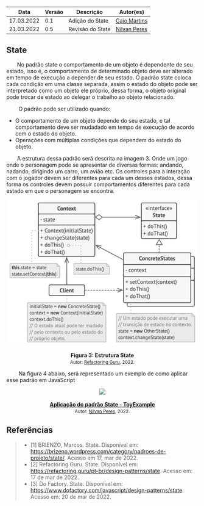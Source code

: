 | Data       | Versão | Descrição       | Autor(es)                                      |
| ---------- | ------ | --------------- | ---------------------------------------------- |
| 17.03.2022 | 0.1    | Adição do State | [Caio Martins](https://github.com/linktocaio) |
| 21.03.2022 | 0.5    | Revisão do State | [Nilvan Peres](https://github.com/NilvanPeres) |

## State

&emsp;&emsp;No padrão state o comportamento de um objeto é dependente de seu estado, isso é, o comportamento de determinado objeto deve ser alterado em tempo de execução a depender de seu estado. O padrão state coloca cada condição em uma classe separada, assim o estado do objeto pode ser interpretado como um objeto ele próprio, dessa forma, o objeto original pode trocar de estado ao delegar o trabalho ao objeto relacionado.

&emsp;&emsp; O padrão pode ser utilizado quando:

- O comportamento de um objeto depende do seu estado, e tal comportamento deve ser mudadado em tempo de execução de acordo com o estado do objeto.
- Operações com múltiplas condições que dependem do estado do objeto.

&emsp;&emsp;A estrutura dessa padrão será descrita na imagem 3. Onde um jogo onde o personagem pode se apresentar de diversas formas: andando, nadando, dirigindo um carro, um avião etc. Os controles para a interação com o jogador devem ser diferentes para cada um desses estados, dessa forma os controles devem possuir comportamentos diferentes para cada estado em que o personagem se encontra.

<p align='center'>
    <img src='../../../assets/img/gofs/state.png'>
    <figcaption align='center'>
        <b>Figura 3: Estrutura State</b>
        <br>
        <small>Autor: <a href='https://refactoring.guru/pt-br/design-patterns/state'>Refactoring Guru</a>, 2022.</small>
    </figcaption>
</p>


&emsp;&emsp; Na figura 4 abaixo, será representado um exemplo de como aplicar esse padrão em JavaScript

<p align='center'>
  <img src='https://i.ibb.co/hZwT2DZ/Screenshot-from-2022-03-21-10-38-40.png'>
  <figcaption align='center'>
        <b>
            <a href='https://i.ibb.co/hZwT2DZ/Screenshot-from-2022-03-21-10-38-40.png'>
               Aplicação do padrão State - ToyExample 
            </a>
        </b>   
      <br>
        <small>Autor: <a href='https://github.com/NilvanPeres'>Nilvan Peres</a>, 2022.</small>
  </figcaption>
</p>

## Referências

> - [1] BRIENZO, Marcos. State. Disponível em: <https://brizeno.wordpress.com/category/padroes-de-projeto/state/>. Acesso em 17, mar de 2022.
> - [2] Refactoring Guru. State. Disponível em: <https://refactoring.guru/pt-br/design-patterns/state>. Acesso em: 17 de mar de 2022.
> - [3] Do Factory. State. Disponível em: <https://www.dofactory.com/javascript/design-patterns/state>. Acesso em: 20 de mar de 2022.
